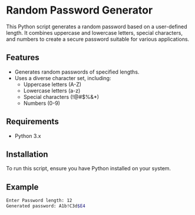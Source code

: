 # Random Password Generator

This Python script generates a random password based on a user-defined length. It combines uppercase and lowercase letters, special characters, and numbers to create a secure password suitable for various applications.

## Features

- Generates random passwords of specified lengths.
- Uses a diverse character set, including:
  - Uppercase letters (A-Z)
  - Lowercase letters (a-z)
  - Special characters (!@#$%&*)
  - Numbers (0-9)

## Requirements

- Python 3.x

## Installation

To run this script, ensure you have Python installed on your system.


## Example

```bash
Enter Password length: 12
Generated password: A1b!C3d$E4
```
